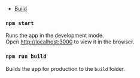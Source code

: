 * <a href="https://arsafab.github.io/rolling-scopes-school/tasks/react-basics/index.html">Build</a>

### `npm start`

Runs the app in the development mode.<br>
Open [http://localhost:3000](http://localhost:3000) to view it in the browser.

### `npm run build`

Builds the app for production to the `build` folder.<br>
